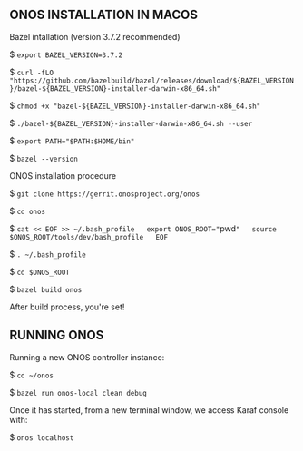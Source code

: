 ONOS INSTALLATION IN MACOS
--------------------------
Bazel intallation (version 3.7.2 recommended)

$ `export BAZEL_VERSION=3.7.2`

$ `curl -fLO "https://github.com/bazelbuild/bazel/releases/download/${BAZEL_VERSION}/bazel-${BAZEL_VERSION}-installer-darwin-x86_64.sh"`

$ `chmod +x "bazel-${BAZEL_VERSION}-installer-darwin-x86_64.sh"`

$ `./bazel-${BAZEL_VERSION}-installer-darwin-x86_64.sh --user`

$ `export PATH="$PATH:$HOME/bin"`

$ `bazel --version`

ONOS installation procedure

$ `git clone https://gerrit.onosproject.org/onos`

$ `cd onos`

$ `cat << EOF >> ~/.bash_profile  
export ONOS_ROOT="`pwd`"  
source $ONOS_ROOT/tools/dev/bash_profile  
EOF`

$ `. ~/.bash_profile`

$ `cd $ONOS_ROOT`

$ `bazel build onos`

After build process, you're set!

RUNNING ONOS
------------
Running a new ONOS controller instance:

$ `cd ~/onos`

$ `bazel run onos-local clean debug`

Once it has started, from a new terminal window, we access Karaf console with:

$ `onos localhost`